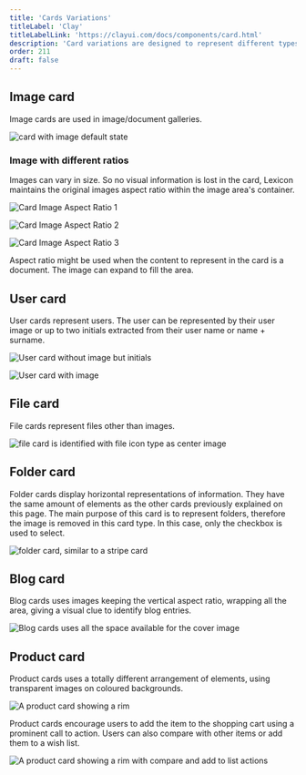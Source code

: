 ```yaml
---
title: 'Cards Variations'
titleLabel: 'Clay'
titleLabelLink: 'https://clayui.com/docs/components/card.html'
description: 'Card variations are designed to represent different types of information.'
order: 211
draft: false
---
```


## Image card

Image cards are used in image/document galleries.

![card with image default state](/images/lexicon/CardImage.jpg)

### Image with different ratios

Images can vary in size. So no visual information is lost in the card, Lexicon maintains the original images aspect ratio within the image area's container.

![Card Image Aspect Ratio 1](/images/lexicon/CardImageAspectRatio1.jpg)

![Card Image Aspect Ratio 2](/images/lexicon/CardImageAspectRatio2.jpg)

![Card Image Aspect Ratio 3](/images/lexicon/CardImageAspectRatio3.jpg)

Aspect ratio might be used when the content to represent in the card is a document. The image can expand to fill the area.

## User card

User cards represent users. The user can be represented by their user image or up to two initials extracted from their user name or name + surname.

![User card without image but initials](/images/lexicon/CardUser.jpg)

![User card with image](/images/lexicon/CardUserImage.jpg)

## File card

File cards represent files other than images.

![file card is identified with file icon type as center image](/images/lexicon/CardFile.jpg)

## Folder card

Folder cards display horizontal representations of information. They have the same amount of elements as the other cards previously explained on this page. The main purpose of this card is to represent folders, therefore the image is removed in this card type. In this case, only the checkbox is used to select.

![folder card, similar to a stripe card](/images/lexicon/CardFolder.jpg)

## Blog card

Blog cards uses images keeping the vertical aspect ratio, wrapping all the area, giving a visual clue to identify blog entries.

![Blog cards uses all the space available for the cover image](/images/lexicon/CardBlogs.png) 

## Product card

Product cards uses a totally different arrangement of elements, using transparent images on coloured backgrounds.

![A product card showing a rim](/images/lexicon/CardProduct.png) 

Product cards encourage users to add the item to the shopping cart using a prominent call to action. Users can also compare with other items or add them to a wish list.

![A product card showing a rim with compare and add to list actions](/images/lexicon/CardProductCompare.png) 
